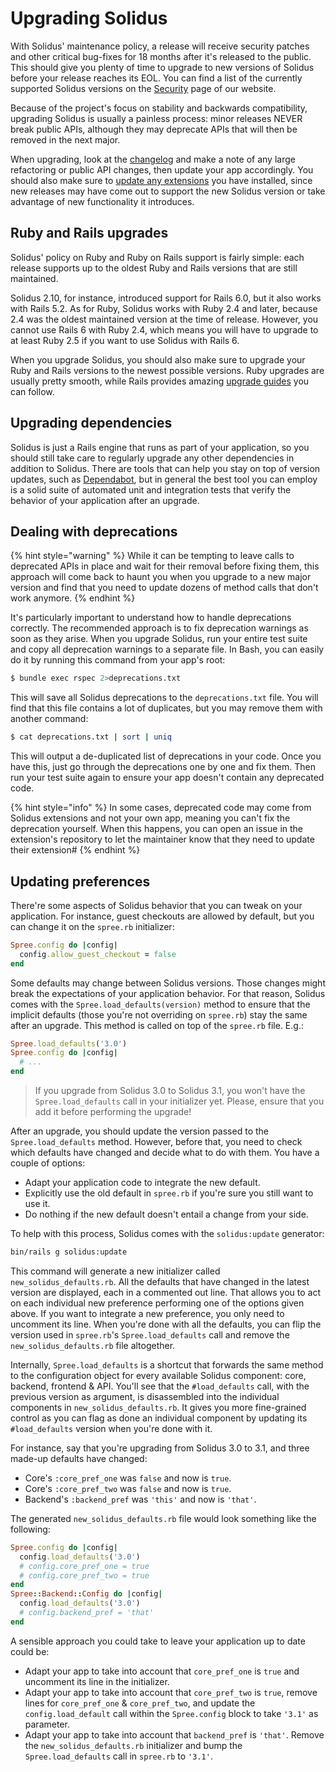 # Upgrading Solidus

With Solidus' maintenance policy, a release will receive security patches and other critical bug-fixes for 18 months after it's released to the public. This should give you plenty of time to upgrade to new versions of Solidus before your release reaches its EOL. You can find a list of the currently supported Solidus versions on the [Security](https://solidus.io/security/) page of our website.

Because of the project's focus on stability and backwards compatibility, upgrading Solidus is usually a painless process: minor releases NEVER break public APIs, although they may deprecate APIs that will then be removed in the next major.

When upgrading, look at the [changelog](https://github.com/solidusio/solidus/blob/v3.0/CHANGELOG.md) and make a note of any large refactoring or public API changes, then update your app accordingly. You should also make sure to [update any extensions](extensions.md#staying-up-to-date) you have installed, since new releases may have come out to support the new Solidus version or take advantage of new functionality it introduces.

## Ruby and Rails upgrades

Solidus' policy on Ruby and Ruby on Rails support is fairly simple: each release supports up to the oldest Ruby and Rails versions that are still maintained.

Solidus 2.10, for instance, introduced support for Rails 6.0, but it also works with Rails 5.2. As for Ruby, Solidus works with Ruby 2.4 and later, because 2.4 was the oldest maintained version at the time of release. However, you cannot use Rails 6 with Ruby 2.4, which means you will have to upgrade to at least Ruby 2.5 if you want to use Solidus with Rails 6.

When you upgrade Solidus, you should also make sure to upgrade your Ruby and Rails versions to the newest possible versions. Ruby upgrades are usually pretty smooth, while Rails provides amazing [upgrade guides](https://guides.rubyonrails.org/upgrading_ruby_on_rails.html) you can follow.

## Upgrading dependencies

Solidus is just a Rails engine that runs as part of your application, so you should still take care to regularly upgrade any other dependencies in addition to Solidus. There are tools that can help you stay on top of version updates, such as [Dependabot](https://dependabot.com/), but in general the best tool you can employ is a solid suite of automated unit and integration tests that verify the behavior of your application after an upgrade.

## Dealing with deprecations

{% hint style="warning" %}
While it can be tempting to leave calls to deprecated APIs in place and wait for their removal before fixing them, this approach will come back to haunt you when you upgrade to a new major version and find that you need to update dozens of method calls that don't work anymore.
{% endhint %}

It's particularly important to understand how to handle deprecations correctly. The recommended approach is to fix deprecation warnings as soon as they arise. When you upgrade Solidus, run your entire test suite and copy all deprecation warnings to a separate file. In Bash, you can easily do it by running this command from your app's root:

```bash
$ bundle exec rspec 2>deprecations.txt
```

This will save all Solidus deprecations to the `deprecations.txt` file. You will find that this file contains a lot of duplicates, but you may remove them with another command:

```bash
$ cat deprecations.txt | sort | uniq
```

This will output a de-duplicated list of deprecations in your code. Once you have this, just go through the deprecations one by one and fix them. Then run your test suite again to ensure your app doesn't contain any deprecated code.

{% hint style="info" %}
In some cases, deprecated code may come from Solidus extensions and not your own app, meaning you can't fix the deprecation yourself. When this happens, you can open an issue in the extension's repository to let the maintainer know that they need to update their extension\#
{% endhint %}

## Updating preferences

There're some aspects of Solidus behavior that you can tweak on your application. For instance, guest checkouts are allowed by default, but you can change it on the `spree.rb` initializer:

```ruby
Spree.config do |config|
  config.allow_guest_checkout = false
end
```

Some defaults may change between Solidus versions. Those changes might break the expectations of your application behavior. For that reason, Solidus comes with the `Spree.load_defaults(version)` method to ensure that the implicit defaults \(those you're not overriding on `spree.rb`\) stay the same after an upgrade. This method is called on top of the `spree.rb` file. E.g.:

```ruby
Spree.load_defaults('3.0')
Spree.config do |config|
  # ...
end
```

> If you upgrade from Solidus 3.0 to Solidus 3.1, you won't have the `Spree.load_defaults` call in your initializer yet. Please, ensure that you add it before performing the upgrade!

After an upgrade, you should update the version passed to the `Spree.load_defaults` method. However, before that, you need to check which defaults have changed and decide what to do with them. You have a couple of options:

* Adapt your application code to integrate the new default.
* Explicitly use the old default in `spree.rb` if you're sure you still want to use it.
* Do nothing if the new default doesn't entail a change from your side.

To help with this process, Solidus comes with the `solidus:update` generator:

```bash
bin/rails g solidus:update
```

This command will generate a new initializer called `new_solidus_defaults.rb`. All the defaults that have changed in the latest version are displayed, each in a commented out line. That allows you to act on each individual new preference performing one of the options given above. If you want to integrate a new preference, you only need to uncomment its line. When you're done with all the defaults, you can flip the version used in `spree.rb`'s `Spree.load_defaults` call and remove the `new_solidus_defaults.rb` file altogether.

Internally, `Spree.load_defaults` is a shortcut that forwards the same method to the configuration object for every available Solidus component: core, backend, frontend & API. You'll see that the `#load_defaults` call, with the previous version as argument, is disassembled into the individual components in `new_solidus_defaults.rb`. It gives you more fine-grained control as you can flag as done an individual component by updating its `#load_defaults` version when you're done with it.

For instance, say that you're upgrading from Solidus 3.0 to 3.1, and three made-up defaults have changed:

* Core's `:core_pref_one` was `false` and now is `true`.
* Core's `:core_pref_two` was `false` and now is `true`.
* Backend's `:backend_pref` was `'this'` and now is `'that'`.

The generated `new_solidus_defaults.rb` file would look something like the following:

```ruby
Spree.config do |config|
  config.load_defaults('3.0')
  # config.core_pref_one = true
  # config.core_pref_two = true
end
Spree::Backend::Config do |config|
  config.load_defaults('3.0')
  # config.backend_pref = 'that'
end
```

A sensible approach you could take to leave your application up to date could be:

* Adapt your app to take into account that `core_pref_one` is `true` and uncomment its line in the initializer.
* Adapt your app to take into account that `core_pref_two` is `true`, remove lines for `core_pref_one` & `core_pref_two`, and update the `config.load_default` call within the `Spree.config` block to take `'3.1'` as parameter.
* Adapt your app to take into account that `backend_pref` is `'that'`. Remove the `new_solidus_defaults.rb` initializer and bump the `Spree.load_defaults` call in `spree.rb` to `'3.1'`.

